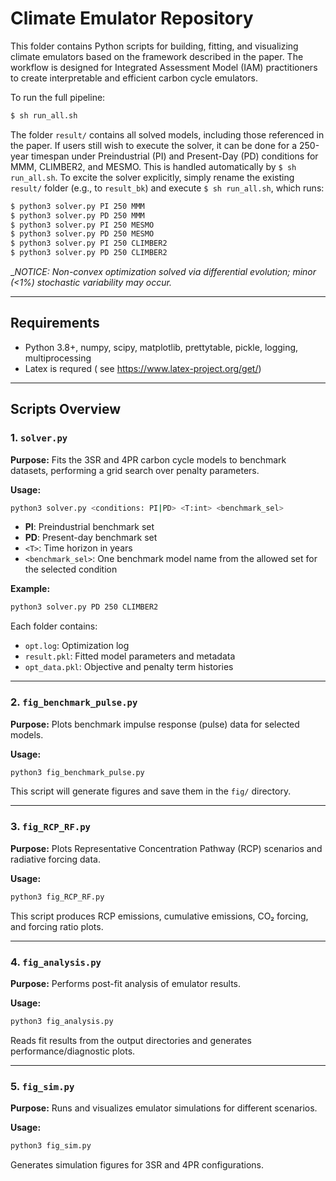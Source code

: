 # Climate Emulator Repository

This folder contains Python scripts for building, fitting, and visualizing climate emulators based on the framework described in the paper. The workflow is designed for Integrated Assessment Model (IAM) practitioners to create interpretable and efficient carbon cycle emulators. 

To run the full pipeline:
```bash
$ sh run_all.sh
```

The folder ```result/``` contains all solved models, including those referenced in the paper. If users still wish to execute the solver, it can be done for a 250-year timespan under Preindustrial (PI) and Present-Day (PD) conditions for MMM, CLIMBER2, and MESMO. This is handled automatically by ```$ sh run_all.sh```. To excite the solver explicitly, simply rename the existing ```result/``` folder (e.g., to ```result_bk```) and execute ```$ sh run_all.sh```, which runs:
```bash
$ python3 solver.py PI 250 MMM
$ python3 solver.py PD 250 MMM
$ python3 solver.py PI 250 MESMO 
$ python3 solver.py PD 250 MESMO
$ python3 solver.py PI 250 CLIMBER2  
$ python3 solver.py PD 250 CLIMBER2
```
__NOTICE: Non-convex optimization solved via differential evolution; minor (<1%) stochastic variability may occur._

---

## Requirements

* Python 3.8+, numpy, scipy, matplotlib, prettytable, pickle, logging, multiprocessing
* Latex is requred ( see https://www.latex-project.org/get/) 

---

## Scripts Overview

### 1. `solver.py`

**Purpose:** Fits the 3SR and 4PR carbon cycle models to benchmark datasets, performing a grid search over penalty parameters.

**Usage:**

```bash
python3 solver.py <conditions: PI|PD> <T:int> <benchmark_sel>
```

* **PI**: Preindustrial benchmark set
* **PD**: Present-day benchmark set
* `<T>`: Time horizon in years
* `<benchmark_sel>`: One benchmark model name from the allowed set for the selected condition

**Example:**

```bash
python3 solver.py PD 250 CLIMBER2
```

Each folder contains:

* `opt.log`: Optimization log
* `result.pkl`: Fitted model parameters and metadata
* `opt_data.pkl`: Objective and penalty term histories

---

### 2. `fig_benchmark_pulse.py`

**Purpose:** Plots benchmark impulse response (pulse) data for selected models.

**Usage:**

```bash
python3 fig_benchmark_pulse.py
```

This script will generate figures and save them in the `fig/` directory.

---

### 3. `fig_RCP_RF.py`

**Purpose:** Plots Representative Concentration Pathway (RCP) scenarios and radiative forcing data.

**Usage:**

```bash
python3 fig_RCP_RF.py
```

This script produces RCP emissions, cumulative emissions, CO₂ forcing, and forcing ratio plots.

---

### 4. `fig_analysis.py`

**Purpose:** Performs post-fit analysis of emulator results.

**Usage:**

```bash
python3 fig_analysis.py
```

Reads fit results from the output directories and generates performance/diagnostic plots.

---

### 5. `fig_sim.py`

**Purpose:** Runs and visualizes emulator simulations for different scenarios.

**Usage:**

```bash
python3 fig_sim.py
```

Generates simulation figures for 3SR and 4PR configurations.

